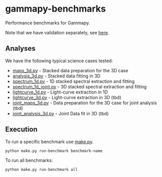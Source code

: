 # gammapy-benchmarks

Performance benchmarks for Gammapy.

Note that we have validation separately, see [here](../README.md).

## Analyses

We have the following typical science cases tested:

- [maps_3d.py](maps_3d.py) - Stacked data preparation for the 3D case
- [analysis_3d.py](analysis_3d.py) - Stacked data fitting in 3D
- [spectrum_1d.py](spectrum_1d.py) - 1D stacked spectral extraction and fitting
- [spectrum_1d_joint.py](spectrum_1d_joint.py) - 3D stacked spectral extraction and fitting
- [lightcurve_1d.py](lightcurve_1d.py) - Light-curve extraction in 1D
- [lightcurve_3d.py](lightcurve_3d.py) - Light-curve extraction in 3D (tbd)
- [joint_maps_3d.py](joint_maps_3d.py) - Data preparation for the 3D case for joint analysis (tbd)
- [joint_analysis_3d.py](joint_analysis_3d.py) - Joint Data fit in 3D (tbd)

## Execution

To run a specific benchmark use [make.py](make.py).

```bash
python make.py run-benchmark benchmark-name
```

To run all benchmarks:
```bash
python make.py run-benchmark all
```
